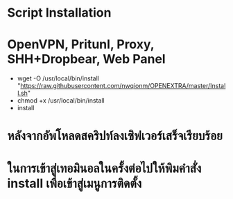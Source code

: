 # Script Installation
# OpenVPN, Pritunl, Proxy, SHH+Dropbear, Web Panel

- wget -O /usr/local/bin/install "https://raw.githubusercontent.com/nwqionm/OPENEXTRA/master/Install.sh"
- chmod +x /usr/local/bin/install
- install

# หลังจากอัพโหลดสคริปท์ลงเซิฟเวอร์เสร็จเรียบร้อย
# ในการเข้าสู่เทอมินอลในครั้งต่อไปให้พิมคำสั่ง install เพื่อเข้าสู่เมนูการติดตั้ง
